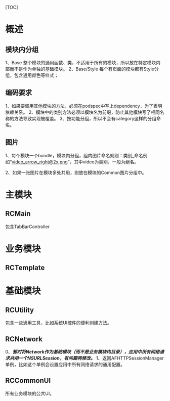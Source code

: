 [TOC]

# 概述
## 模块内分组
1、Base
整个模块的通用函数、类，不适用于所有的模块，所以放在特定模块内部而不是作为单独的基础模块。
2、Base/Style
每个有页面的模块都有Style分组，包含通用颜色等样式；

## 编码要求
1、如果要调用其他模块的方法，必须在podspec中写上dependency，为了表明依赖关系。
2、模块中的类别方法必须以模块名为前缀，防止其他模块写了相同名称的方法导致实现被覆盖。
3、按功能分组，所以不会有category这样的分组命名。

## 图片

1、每个模块一个bundle，模块内分组，组内图片命名规则：类别_命名例如“video_arrow_right@2x.png”，其中video为类别，一般为组名。

2、如果一张图片在模块多处共用，则放在模块的Common图片分组中。


# 主模块
## RCMain
包含TabBarController


# 业务模块

## RCTemplate


# 基础模块
## RCUtility
包含一些通用工具，比如系统UI控件的便利创建方法。

## RCNetwork
0、***暂时将Network作为基础模块（而不是业务模块内目录），应用中所有网络请求共用一个NSURLSession，有问题再修改。***
1、返回AFHTTPSessionManager单例，比如这个单例会设置应用中所有网络请求的通用配置。

## RCCommonUI
所有业务模块的公共UI。